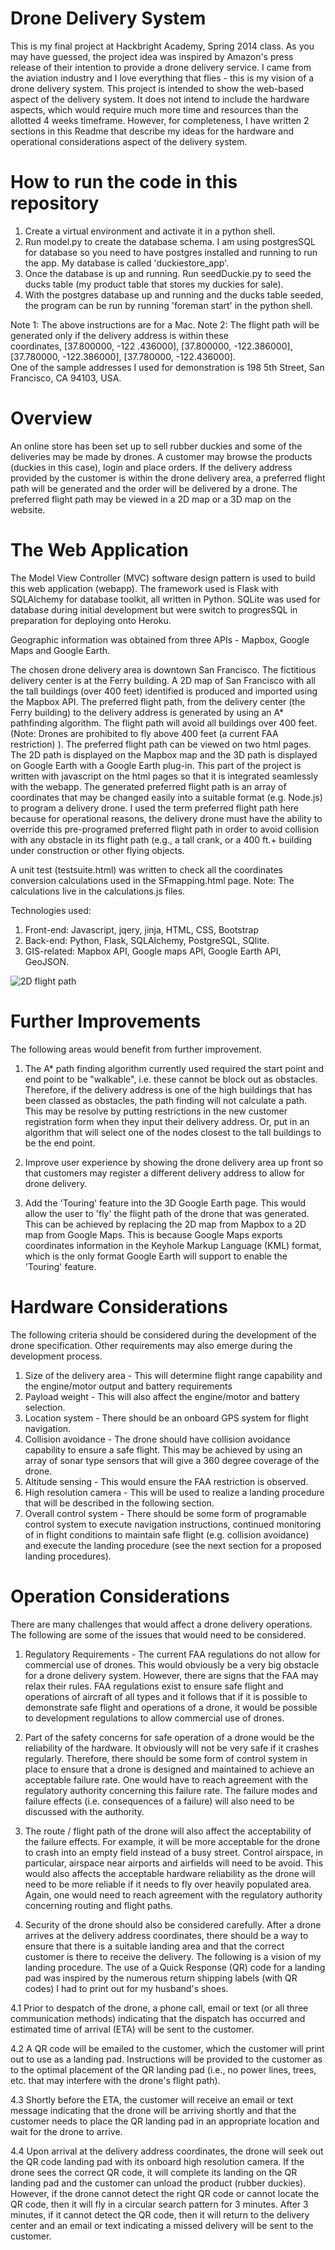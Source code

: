 Drone Delivery System
=====================

This is my final project at Hackbright Academy, Spring 2014 class. As you may have guessed, the project idea was inspired by Amazon's press release of their intention to provide a drone delivery service. I came from the aviation industry and I love everything that flies - this is my vision of a drone delivery system. This project is intended to show the web-based aspect of the delivery system. It does not intend to include the hardware aspects, which would require much more time and resources than the allotted 4 weeks timeframe. However, for completeness, I have written 2 sections in this Readme that describe my ideas for the hardware and operational considerations aspect of the delivery system.

How to run the code in this repository
======================================

1. Create a virtual environment and activate it in a python shell.
2. Run model.py to create the database schema. I am using postgresSQL for database so you need to have postgres installed    and running to run the app. My database is called 'duckiestore_app'.
3. Once the database is up and running. Run seedDuckie.py to seed the ducks table (my product table that stores my duckies    for sale).
4. With the postgres database up and running and the ducks table seeded, the program can be run by running 'foreman start'    in the python shell.

Note 1: The above instructions are for a Mac.
Note 2: The flight path will be generated only if the delivery address is within these <br/>coordinates, [37.800000, -122              .436000], [37.800000, -122.386000], [37.780000, -122.386000], [37.780000, -122.436000]. <br/>One of the sample                 addresses I used for demonstration is 198 5th Street, San Francisco, CA 94103, USA.

Overview
======

An online store has been set up to sell rubber duckies and some of the deliveries may be made by drones.  A customer may browse the products (duckies in this case), login and place orders. If the delivery address provided by the customer is within the drone delivery area, a preferred flight path will be generated and the order will be delivered by a drone. The preferred flight path may be viewed in a 2D map or a 3D map on the website.

The Web Application
=========

The Model View Controller (MVC) software design pattern is used to build this web application (webapp). The framework used is Flask with SQLAlchemy for database toolkit, all written in Python. SQLite was used for database during initial development but were switch to progresSQL in preparation for deploying onto Heroku. 

Geographic information was obtained from three APIs - Mapbox, Google Maps and Google Earth.  

The chosen drone delivery area is downtown San Francisco. The fictitious delivery center is at the Ferry building. A 2D map of San Francisco with all the tall buildings (over 400 feet) identified is produced and imported using the Mapbox API. The preferred flight path, from the delivery center (the Ferry building) to the delivery address is generated by using an A* pathfinding algorithm. The flight path will avoid all buildings over 400 feet. (Note: Drones are prohibited to fly above 400 feet (a current FAA restriction) ). The preferred flight path can be viewed on two html pages. The 2D path is displayed on the Mapbox map and the 3D path is displayed on Google Earth with a Google Earth plug-in. This part of the project is written with javascript on the html pages so that it is integrated seamlessly with the webapp. The generated preferred flight path is an array of coordinates that may be changed easily into a suitable format (e.g. Node.js) to program a delivery drone. I used the term preferred flight path here because for operational reasons, the delivery drone must have the ability to override this pre-programed preferred flight path in order to avoid collision with any obstacle in its flight path (e.g., a tall crank, or a 400 ft.+ building under construction or other flying objects.

A unit test (testsuite.html) was written to check all the coordinates conversion calculations used in the SFmapping.html page. 
Note: The calculations live in the calculations.js files.

Technologies used:

1. Front-end: Javascript, jqery, jinja, HTML, CSS, Bootstrap
2. Back-end: Python, Flask, SQLAlchemy, PostgreSQL, SQlite.
3. GIS-related: Mapbox API, Google maps API, Google Earth API, GeoJSON.

![2D flight path](https://raw.githubusercontent.com/cathylouie/Drone_Delivery/b4ad5c2eed0587e97f9597e735ea03ff3100bc70/static/img/2DPath.png)

Further Improvements
============

The following areas would benefit from further improvement.

1. The A* path finding algorithm currently used required the start point and end point to be "walkable", i.e. these cannot be block out as obstacles. Therefore, if the delivery address is one of the high buildings that has been classed as obstacles, the path finding will not calculate a path. This may be resolve by putting restrictions in the new customer registration form when they input their delivery address. Or, put in an algorithm that will select one of the nodes closest to the tall buildings to be the end point. 

2. Improve user experience by showing the drone delivery area up front so that customers may register a different delivery address to allow for drone delivery.

3. Add the 'Touring' feature into the 3D Google Earth page. This would allow the user to 'fly' the flight path of the drone that was generated. This can be achieved by replacing the 2D map from Mapbox to a 2D map from Google Maps. This is because Google Maps exports coordinates information in the Keyhole Markup Language (KML) format, which is the only format Google Earth will support to enable the 'Touring' feature. 

Hardware Considerations
=============

The following criteria should be considered during the development of the drone specification. Other requirements may also emerge during the development process.

1. Size of the delivery area - This will determine flight range capability and the engine/motor output and battery requirements  
2. Payload weight -  This will also affect the engine/motor and battery selection.
3. Location system - There should be an onboard GPS system for flight navigation. 
4. Collision avoidance - The drone should have collision avoidance capability to ensure a safe flight. This may be achieved by using an array of sonar type sensors that will give a 360 degree coverage of the drone.
5. Altitude sensing - This would ensure the FAA restriction is observed.
6. High resolution camera - This will be used to realize a landing procedure that will be described in the following section.
7. Overall control system - There should be some form of programable control system to execute navigation instructions, continued monitoring of in flight conditions to maintain safe flight (e.g. collision avoidance) and execute the landing procedure (see the next section for a proposed landing procedures).

Operation Considerations
=============

There are many challenges that would affect a drone delivery operations. The following are some of the issues that would need to be considered.

1. Regulatory  Requirements - The current FAA regulations do not allow for commercial use of drones. This would obviously be a very big obstacle for a drone delivery system. However, there are signs that the FAA may relax their rules. FAA regulations exist to ensure safe flight and operations of aircraft of all types and it follows that if it is possible to demonstrate safe flight and operations of a drone, it would be possible to development regulations to allow commercial use of drones.

2. Part of the safety concerns for safe operation of a drone would be the reliability of the hardware. It obviously will not be very safe if it crashes regularly. Therefore, there should be some form of control system in place to ensure that a drone is designed and maintained to achieve an acceptable failure rate. One would have to reach agreement with the regulatory authority concerning this failure rate. The failure modes and failure effects (i.e. consequences of a failure) will also need to be discussed with the authority.

3. The route / flight path of the drone will also affect the acceptability of the failure effects. For example, it will be more acceptable for the drone to crash into an empty field instead of a busy street. Control airspace, in particular, airspace near airports and airfields will need to be avoid. This would also affects the acceptable hardware reliability as the drone will need to be more reliable if it needs to fly over heavily populated area.  Again, one would need to reach agreement with the regulatory authority concerning routing and flight paths.

4. Security of the drone should also be considered carefully. After a drone arrives at the delivery address coordinates, there should be a way to ensure that there is a suitable landing area and that the correct customer is there to receive the delivery. The following is a vision of my landing procedure. The use of a Quick Response (QR) code for a landing pad was inspired by the numerous return shipping labels (with QR codes) I had to print out for my husband's shoes.

  4.1 Prior to despatch of the drone, a phone call, email or text (or all three communication methods) indicating that the dispatch has occurred and estimated time of arrival (ETA) will be sent to the customer.

  4.2 A QR code will be emailed to the customer, which the customer will print out to use as a landing pad.  Instructions will be provided to the customer as to the optimal placement of the QR landing pad (i.e., no power lines, trees, etc.  that may interfere with the drone's flight path).

  4.3 Shortly before the ETA, the customer will receive an email or text message indicating that the drone will be arriving shortly and that the customer needs to place the QR landing pad in an appropriate location and wait for the drone to   arrive.

  4.4 Upon arrival at the delivery address coordinates, the drone will seek out the QR code landing pad with its onboard high resolution camera.  If the drone sees the correct QR code, it will complete its landing on the QR landing pad and the customer can unload the product (rubber duckies).  However, if the drone cannot detect the right QR code or cannot locate the QR code, then it will fly in a circular search pattern for 3 minutes.  After 3 minutes, if it cannot detect the QR code, then it will return to the delivery center and an email or text indicating a missed delivery will be sent to the customer.
